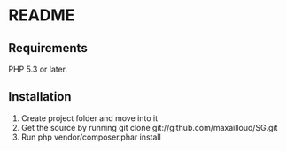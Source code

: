 README
======

Requirements
------------

PHP 5.3 or later.

Installation
------------

1. Create project folder and move into it
2. Get the source by running git clone git://github.com/maxailloud/SG.git
3. Run php vendor/composer.phar install
